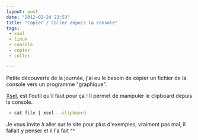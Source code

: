```yaml
---
layout: post
date: "2012-02-24 23:53"
title: "Copier / Coller depuis la console"
tags:
 - xsel
 - linux
 - console
 - copier
 - coller

---
```


Petite découverte de la journée, j'ai eu le besoin de copier un fichier de la console vers un programme "graphique".

[Xsel](http://www.kfish.org/software/xsel/), est l'outil qu'il faut pour ça ! Il permet de manipuler le clipboard depuis la console.

``` bash
 > cat file | xsel --clipboard
```

Je vous invite à aller sur le site pour plus d'exemples, vraiment pas mal, il fallait y penser et il l'a fait ^^

